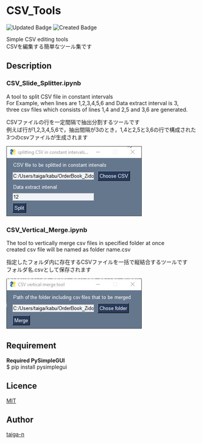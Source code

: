 # CSV_Tools
![Updated Badge](https://badges.pufler.dev/updated/taiga-n/CSV_Tools)
![Created Badge](https://badges.pufler.dev/created/taiga-n/CSV_Tools)

Simple CSV editing tools  
CSVを編集する簡単なツール集です 

## Description

### CSV_Slide_Splitter.ipynb
A tool to split CSV file in constant intervals  
For Example, when lines are 1,2,3,4,5,6 and Data extract interval is 3,  
three csv files which consists of lines 1,4 and 2,5 and 3,6 are generated.  

CSVファイルの行を一定間隔で抽出分割するツールです  
例えば行が1,2,3,4,5,6で，抽出間隔が3のとき，1,4と2,5と3,6の行で構成された3つのcsvファイルが生成されます  

![CSV_Slide_Splitter](images/CSV_Slide_Splitter.jpg)

### CSV_Vertical_Merge.ipynb
The tool to vertically merge csv files in specified folder at once  
created csv file will be named as folder name.csv  

指定したフォルダ内に存在するCSVファイルを一括で縦結合するツールです  
フォルダ名.csvとして保存されます  

![CSV_Vertical_Merge](images/CSV_Vertical_Merge.jpg)

## Requirement

<b>Required PySimpleGUI</b><br>
$ pip install pysimplegui

## Licence

[MIT](https://github.com/taiga-n/CSV_Tools/blob/master/LICENSE)

## Author

[taiga-n](https://github.com/taiga-n)








